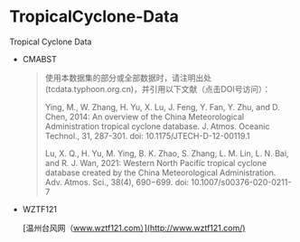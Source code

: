 # TropicalCyclone-Data
 Tropical Cyclone Data

- CMABST
    > 使用本数据集的部分或全部数据时，请注明出处(tcdata.typhoon.org.cn)，并引用以下文献（点击DOI号访问）：
    > 
    > Ying, M., W. Zhang, H. Yu, X. Lu, J. Feng, Y. Fan, Y. Zhu, and D. Chen, 2014: An overview of the China Meteorological Administration tropical cyclone database. J. Atmos. Oceanic Technol., 31, 287-301. doi: 10.1175/JTECH-D-12-00119.1
    > 
    > Lu, X. Q., H. Yu, M. Ying, B. K. Zhao, S. Zhang, L. M. Lin, L. N. Bai, and R. J. Wan, 2021: Western North Pacific tropical cyclone database created by the China Meteorological Administration. Adv. Atmos. Sci., 38(4), 690−699. doi: 10.1007/s00376-020-0211-7

- WZTF121

  [温州台风网（www.wztf121.com）](http://www.wztf121.com/)
